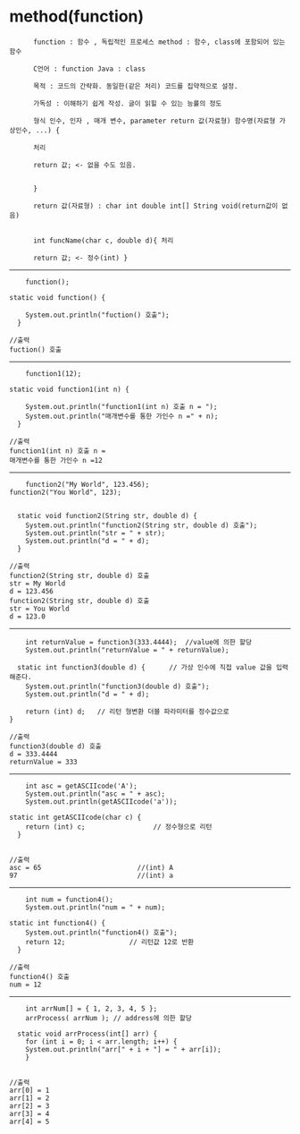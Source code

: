 		
method(function)
=======================================
    
    
		  function : 함수 , 독립적인 프로세스 method : 함수, class에 포함되어 있는 함수
		  
		  C언어 : function Java : class
		  
		  목적 : 코드의 간략화. 동일한(같은 처리) 코드를 집약적으로 설정.
		  
		  가독성 : 이해하기 쉽게 작성. 글이 읽힐 수 있는 능률의 정도
		  
		  형식 인수, 인자 , 매개 변수, parameter return 값(자료형) 함수명(자료형 가상인수, ...) {
		  
		  처리
		  
		  return 값; <- 없을 수도 있음.
		  
		  
		  }
		  
		  return 값(자료형) : char int double int[] String void(return값이 없음)
		  
		  
		  int funcName(char c, double d){ 처리
		  
		  return 값; <- 정수(int) }
		 
		 
------------------------------------------------		 
		function();
    
    static void function() {

		System.out.println("fuction() 호출");
	  }
  
    //출력
    fuction() 호출

-----------------------------------------------

		function1(12);
    
    static void function1(int n) {
    
		System.out.println("function1(int n) 호출 n = ");
		System.out.println("매개변수를 통한 가인수 n =" + n);
	  }
    
    //출력
    function1(int n) 호출 n = 
    매개변수를 통한 가인수 n =12 

-----------------------------------------------
	  
    
		function2("My World", 123.456);
    function2("You World", 123);
    
    
	  static void function2(String str, double d) {
		System.out.println("function2(String str, double d) 호출");
		System.out.println("str = " + str);
		System.out.println("d = " + d);
	  }
  
    //출력
    function2(String str, double d) 호출
    str = My World
    d = 123.456
    function2(String str, double d) 호출
    str = You World
    d = 123.0
  
-----------------------------------------------  


		int returnValue = function3(333.4444);	//value에 의한 할당 
		System.out.println("returnValue = " + returnValue);

	  static int function3(double d) {      // 가상 인수에 직접 value 값을 입력해준다.
		System.out.println("function3(double d) 호출");
		System.out.println("d = " + d);

		return (int) d;   // 리턴 형변환 더블 파라미터를 정수값으로 
    }
    
    //출력
    function3(double d) 호출
    d = 333.4444
    returnValue = 333

----------------------------------------------

		int asc = getASCIIcode('A');
		System.out.println("asc = " + asc);
		System.out.println(getASCIIcode('a'));

    static int getASCIIcode(char c) {
		return (int) c;                 // 정수형으로 리턴 
	  }

  
    //출력
    asc = 65                        //(int) A
    97                              //(int) a

---------------------------------------------


		int num = function4();
		System.out.println("num = " + num);  
    
    static int function4() {
		System.out.println("function4() 호출");
		return 12;                // 리턴값 12로 반환
	  }
    
    //출력
    function4() 호출
    num = 12

----------------------------------------------    
		int arrNum[] = { 1, 2, 3, 4, 5 };
		arrProcess( arrNum ); // address에 의한 할당

	  static void arrProcess(int[] arr) {
		for (int i = 0; i < arr.length; i++) {
		System.out.println("arr[" + i + "] = " + arr[i]);
		}
    
    
    //출력
    arr[0] = 1
    arr[1] = 2
    arr[2] = 3
    arr[3] = 4
    arr[4] = 5

	


